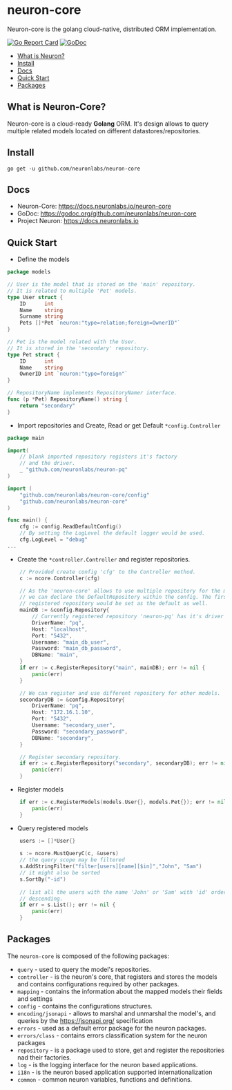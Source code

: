 # neuron-core

Neuron-core is the golang cloud-native, distributed ORM implementation.

[![Go Report Card](https://goreportcard.com/badge/github.com/neuronlabs/neuron-core)](https://goreportcard.com/report/github.com/neuronlabs/neuron-core)
[![GoDoc](https://godoc.org/github.com/neuronlabs/neuron-core?status.svg)](https://godoc.org/github.com/neuronlabs/neuron-core)

* [What is Neuron?](#what-is-neuron)
* [Install](#install)
* [Docs](#docs)
* [Quick Start](#quick-start)
* [Packages](#packages)

## What is Neuron-Core?
Neuron-core is a cloud-ready **Golang** ORM. It's design allows to
query multiple related models located on different datastores/repositories.

## Install

`go get -u github.com/neuronlabs/neuron-core`

## Docs
- Neuron-Core: https://docs.neuronlabs.io/neuron-core
- GoDoc: https://godoc.org/github.com/neuronlabs/neuron-core
- Project Neuron: https://docs.neuronlabs.io

## Quick Start

* Define the models
```go
package models

// User is the model that is stored on the 'main' repository.
// It is related to multiple 'Pet' models.
type User struct {
    ID      int
    Name    string
    Surname string
    Pets []*Pet `neuron:"type=relation;foreign=OwnerID"`
}

// Pet is the model related with the User.
// It is stored in the 'secondary' repository.
type Pet struct {
    ID      int
    Name    string
    OwnerID int `neuron:"type=foreign"`
}

// RepositoryName implements RepositoryNamer interface.
func (p *Pet) RepositoryName() string {
    return "secondary"
}
```

* Import repositories and Create, Read or get Default `*config.Controller`
```go
package main

import(
    // blank imported repository registers it's factory
    // and the driver.
    _ "github.com/neuronlabs/neuron-pq"
)

import (
    "github.com/neuronlabs/neuron-core/config"
    "github.com/neuronlabs/neuron-core"
)

func main() {
    cfg := config.ReadDefaultConfig()
    // By setting the LogLevel the default logger would be used.
    cfg.LogLevel = "debug"    
...    
```
* Create the `*controller.Controller` and register repositories.
```go
    // Provided create config 'cfg' to the Controller method.
    c := ncore.Controller(cfg)

    // As the 'neuron-core' allows to use multiple repository for the models
    // we can declare the DefaultRepository within the config. The first 
    // registered repository would be set as the default as well. 
    mainDB := &config.Repository{
        // Currently registered repository 'neuron-pq' has it's driver name: 'pq'.
        DriverName: "pq",        
        Host: "localhost",   
        Port: "5432",
        Username: "main_db_user",
        Password: "main_db_password",
        DBName: "main",
    }
    if err := c.RegisterRepository("main", mainDB); err != nil {
        panic(err)
    }

    // We can register and use different repository for other models.
    secondaryDB := &config.Repository{        
        DriverName: "pq",        
        Host: "172.16.1.10",
        Port: "5432",
        Username: "secondary_user",
        Password: "secondary_password",
        DBName: "secondary",
    }

    // Register secondary repository.
    if err := c.RegisterRepository("secondary", secondaryDB); err != nil {
        panic(err)
    }
```

* Register models 
```go
    if err := c.RegisterModels(models.User{}, models.Pet{}); err != nil {
        panic(err)
    }
```
* Query registered models
```go
    users := []*User{}
    
    s := ncore.MustQueryC(c, &users)
    // the query scope may be filtered
    s.AddStringFilter("filter[users][name][$in]","John", "Sam")
    // it might also be sorted
    s.SortBy("-id")
    
    // list all the users with the name 'John' or 'Sam' with 'id' ordered 
    // descending.
    if err = s.List(); err != nil {
        panic(err)
    }
```

## Packages

The `neuron-core` is composed of the following packages:

* `query` - used to query the model's repositories.
* `controller` - is the neuron's core, that registers and stores the models and contains configurations required by other packages.
* `mapping` - contains the information about the mapped models their fields and settings
* `config` - contains the configurations structures.
* `encoding/jsonapi` - allows to marshal and unmarshal the model's, and queries by the https://jsonapi.org/ specification
* `errors` - used as a default error package for the neuron packages.
* `errors/class` - contains errors classification system for the neuron packages
* `repository` - is a package used to store, get and register the repositories nad their factories.
* `log` - is the logging interface for the neuron based applications.
* `i18n` - is the neuron based application supported internationalization
* `common` - common neuron variables, functions and definitions.
